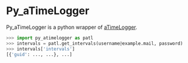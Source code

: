 # Py_aTimeLogger

Py_aTimeLogger is a python wrapper of [aTimeLogger](http://www.atimelogger.com/).

```python
>>> import py_atimelogger as patl
>>> intervals = patl.get_intervals(username@example.mail, password)
>>> intervals['intervals']
[{'guid': ..., ...}, ...]
```
